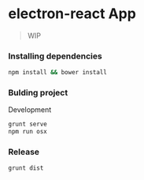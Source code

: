 # electron-react App

> WIP

### Installing dependencies

```bash
npm install && bower install
```

### Bulding project

Development

```bash
grunt serve
npm run osx
```

### Release

```bash
grunt dist
```
